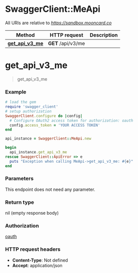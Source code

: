 # SwaggerClient::MeApi

All URIs are relative to *https://sandbox.mooncard.co*

Method | HTTP request | Description
------------- | ------------- | -------------
[**get_api_v3_me**](MeApi.md#get_api_v3_me) | **GET** /api/v3/me | 


# **get_api_v3_me**
> get_api_v3_me



### Example
```ruby
# load the gem
require 'swagger_client'
# setup authorization
SwaggerClient.configure do |config|
  # Configure OAuth2 access token for authorization: oauth
  config.access_token = 'YOUR ACCESS TOKEN'
end

api_instance = SwaggerClient::MeApi.new

begin
  api_instance.get_api_v3_me
rescue SwaggerClient::ApiError => e
  puts "Exception when calling MeApi->get_api_v3_me: #{e}"
end
```

### Parameters
This endpoint does not need any parameter.

### Return type

nil (empty response body)

### Authorization

[oauth](../README.md#oauth)

### HTTP request headers

 - **Content-Type**: Not defined
 - **Accept**: application/json



